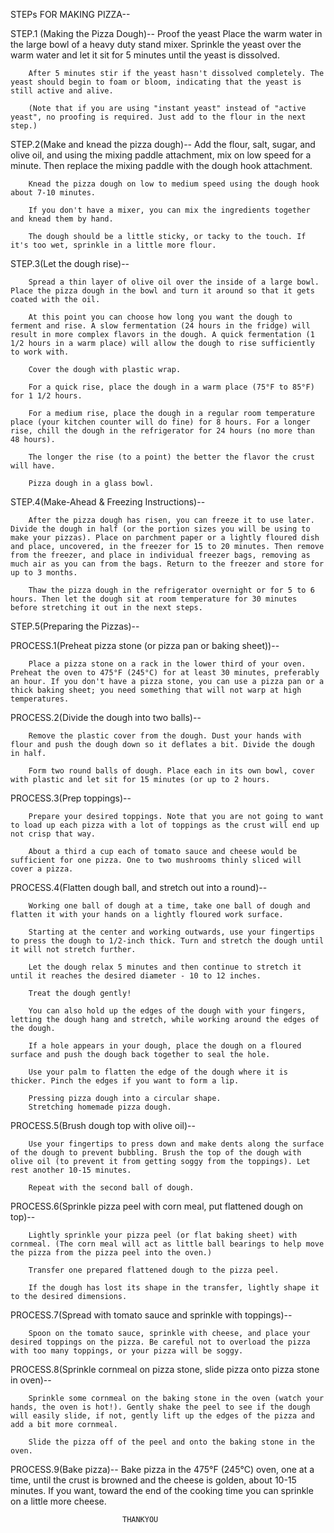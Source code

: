 STEPs FOR MAKING PIZZA--

STEP.1 (Making the Pizza Dough)--
        Proof the yeast
        Place the warm water in the large bowl of a heavy duty stand mixer. Sprinkle the yeast over the warm water and let it sit for 5 minutes until the yeast is dissolved.

        After 5 minutes stir if the yeast hasn't dissolved completely. The yeast should begin to foam or bloom, indicating that the yeast is still active and alive.

        (Note that if you are using "instant yeast" instead of "active yeast", no proofing is required. Just add to the flour in the next step.)

STEP.2(Make and knead the pizza dough)--
        Add the flour, salt, sugar, and olive oil, and using the mixing paddle attachment, mix on low speed for a minute. Then replace the mixing paddle with the dough hook attachment.

        Knead the pizza dough on low to medium speed using the dough hook about 7-10 minutes.

        If you don't have a mixer, you can mix the ingredients together and knead them by hand.

        The dough should be a little sticky, or tacky to the touch. If it's too wet, sprinkle in a little more flour.

STEP.3(Let the dough rise)--

        Spread a thin layer of olive oil over the inside of a large bowl. Place the pizza dough in the bowl and turn it around so that it gets coated with the oil.

        At this point you can choose how long you want the dough to ferment and rise. A slow fermentation (24 hours in the fridge) will result in more complex flavors in the dough. A quick fermentation (1 1/2 hours in a warm place) will allow the dough to rise sufficiently to work with.

        Cover the dough with plastic wrap.

        For a quick rise, place the dough in a warm place (75°F to 85°F) for 1 1/2 hours.

        For a medium rise, place the dough in a regular room temperature place (your kitchen counter will do fine) for 8 hours. For a longer rise, chill the dough in the refrigerator for 24 hours (no more than 48 hours).

        The longer the rise (to a point) the better the flavor the crust will have.

        Pizza dough in a glass bowl.

STEP.4(Make-Ahead & Freezing Instructions)--

        After the pizza dough has risen, you can freeze it to use later. Divide the dough in half (or the portion sizes you will be using to make your pizzas). Place on parchment paper or a lightly floured dish and place, uncovered, in the freezer for 15 to 20 minutes. Then remove from the freezer, and place in individual freezer bags, removing as much air as you can from the bags. Return to the freezer and store for up to 3 months.

        Thaw the pizza dough in the refrigerator overnight or for 5 to 6 hours. Then let the dough sit at room temperature for 30 minutes before stretching it out in the next steps.

STEP.5(Preparing the Pizzas)--

  PROCESS.1(Preheat pizza stone (or pizza pan or baking sheet))--

        Place a pizza stone on a rack in the lower third of your oven. Preheat the oven to 475°F (245°C) for at least 30 minutes, preferably an hour. If you don't have a pizza stone, you can use a pizza pan or a thick baking sheet; you need something that will not warp at high temperatures.

PROCESS.2(Divide the dough into two balls)--
        
        Remove the plastic cover from the dough. Dust your hands with flour and push the dough down so it deflates a bit. Divide the dough in half.

        Form two round balls of dough. Place each in its own bowl, cover with plastic and let sit for 15 minutes (or up to 2 hours.

PROCESS.3(Prep toppings)--
        
        Prepare your desired toppings. Note that you are not going to want to load up each pizza with a lot of toppings as the crust will end up not crisp that way.

        About a third a cup each of tomato sauce and cheese would be sufficient for one pizza. One to two mushrooms thinly sliced will cover a pizza.

PROCESS.4(Flatten dough ball, and stretch out into a round)--
        
        Working one ball of dough at a time, take one ball of dough and flatten it with your hands on a lightly floured work surface.

        Starting at the center and working outwards, use your fingertips to press the dough to 1/2-inch thick. Turn and stretch the dough until it will not stretch further.

        Let the dough relax 5 minutes and then continue to stretch it until it reaches the desired diameter - 10 to 12 inches.

        Treat the dough gently!

        You can also hold up the edges of the dough with your fingers, letting the dough hang and stretch, while working around the edges of the dough.

        If a hole appears in your dough, place the dough on a floured surface and push the dough back together to seal the hole.

        Use your palm to flatten the edge of the dough where it is thicker. Pinch the edges if you want to form a lip.

        Pressing pizza dough into a circular shape.
        Stretching homemade pizza dough.

PROCESS.5(Brush dough top with olive oil)--

        Use your fingertips to press down and make dents along the surface of the dough to prevent bubbling. Brush the top of the dough with olive oil (to prevent it from getting soggy from the toppings). Let rest another 10-15 minutes.

        Repeat with the second ball of dough.

PROCESS.6(Sprinkle pizza peel with corn meal, put flattened dough on top)--

        Lightly sprinkle your pizza peel (or flat baking sheet) with cornmeal. (The corn meal will act as little ball bearings to help move the pizza from the pizza peel into the oven.)

        Transfer one prepared flattened dough to the pizza peel.

        If the dough has lost its shape in the transfer, lightly shape it to the desired dimensions.

PROCESS.7(Spread with tomato sauce and sprinkle with toppings)--

        Spoon on the tomato sauce, sprinkle with cheese, and place your desired toppings on the pizza. Be careful not to overload the pizza with too many toppings, or your pizza will be soggy.

PROCESS.8(Sprinkle cornmeal on pizza stone, slide pizza onto pizza stone in oven)--

        Sprinkle some cornmeal on the baking stone in the oven (watch your hands, the oven is hot!). Gently shake the peel to see if the dough will easily slide, if not, gently lift up the edges of the pizza and add a bit more cornmeal.

        Slide the pizza off of the peel and onto the baking stone in the oven.

 PROCESS.9(Bake pizza)-- 
        Bake pizza in the 475°F (245°C) oven, one at a time, until the crust is browned and the cheese is golden, about 10-15 minutes. If you want, toward the end of the cooking time you can sprinkle on a little more cheese.




                             THANKYOU


















